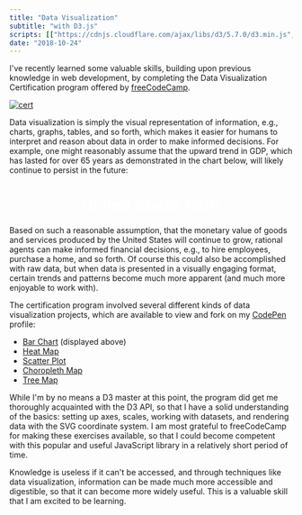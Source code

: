 ```yaml
---
title: "Data Visualization"
subtitle: "with D3.js"
scripts: [["https://cdnjs.cloudflare.com/ajax/libs/d3/5.7.0/d3.min.js", "sha384-HL96dun1KbYEq6UT/ZlsspAODCyQ+Zp4z318ajUPBPSMzy5dvxl6ziwmnil8/Cpd"], ['/gdp.js', "sha384-t0+qGnjixk2g7n49JRle9Ebcoir6hFIL7n5DVhLS41KcSsu/Y1wdILbHSGuOU4fD"]]
date: "2018-10-24"
---
```


I've recently learned some valuable skills, building upon previous knowledge in
web development, by completing the Data Visualization
Certification program offered by [freeCodeCamp](https://learn.freecodecamp.org/).

[![cert](/fcc-dataviz-cert.png)](https://www.freecodecamp.org/certification/tmshkr/data-visualization)

Data visualization is simply the visual representation of information, e.g.,
charts, graphs, tables, and so forth, which makes it easier for humans to interpret
and reason about data in order to make informed decisions. For example, one might
reasonably assume that the upward trend in GDP, which has lasted for over 65 years
as demonstrated in the chart below, will likely continue to persist in the future:

<style>
#gdp {
  text-align: center;
  font-family: sans-serif;
  color: #fff;
}

#gdp svg {
  transform: translateX(-40px);
}

rect.bar {
  fill: #007f80;
}

#tooltip {
  position: absolute;
  font-family: sans-serif;
  text-align: center;
  padding: 0.5em;
  white-space: nowrap;
  background-color: #00f;
  visibility: hidden;
  opacity: 0;
}

#tooltip text {
  display: block;
}

@media screen and (max-width: 960px) {
  
  #gdp div {
    overflow-x: scroll;
  }
  #gdp svg {
  transform: none;
}
}
</style>
<div id="gdp">
  <h1 id="title">United States GDP</h1>
</div>

Based on such a reasonable assumption, that the monetary value of goods and services
produced by the United States will continue to grow, rational agents can make informed financial
decisions, e.g., to hire employees, purchase a home, and so forth. Of course this
could also be accomplished with raw data, but when
data is presented in a visually engaging format, certain trends and patterns become
much more apparent (and much more enjoyable to work with).

The certification program involved several different kinds of data visualization
projects, which are available to view and fork on my [CodePen](https://codepen.io/tmshkr/) profile:

- [Bar Chart](https://codepen.io/tmshkr/pen/aRmPxz) (displayed above)
- [Heat Map](https://codepen.io/tmshkr/pen/bmqKNW)
- [Scatter Plot](https://codepen.io/tmshkr/pen/qJrZJZ)
- [Choropleth Map](https://codepen.io/tmshkr/pen/EdbQBQ)
- [Tree Map](https://codepen.io/tmshkr/pen/zmWYMp)

While I'm by no means a D3 master at this point, the program did get me thoroughly
acquainted with the D3 API, so that I have a solid understanding of the basics:
setting up axes, scales, working with datasets, and rendering data with the SVG
coordinate system. I am most grateful to freeCodeCamp for making these exercises
available, so that I could become competent with this popular and
useful JavaScript library in a relatively short period of time.

Knowledge is useless if it can't be accessed, and through techniques like data
visualization, information can be made much more accessible and digestible,
so that it can become more widely useful. This is a valuable skill that I am
excited to be learning.
